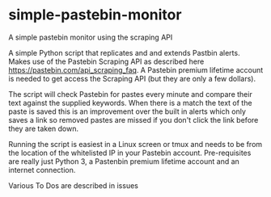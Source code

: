 # simple-pastebin-monitor
A simple pastebin monitor using the scraping API

A simple Python script that replicates and and extends Pastbin alerts. Makes use of the Pastebin Scraping API as described here https://pastebin.com/api_scraping_faq. A Pastebin premium lifetime account is needed to get access the Scraping API (but they are only a few dollars).

The script will check Pastebin for pastes every minute and compare their text against the supplied keywords. When there is a match the text of the paste is saved this is an improvement over the built in alerts which only saves a link so removed pastes are missed if you don't click the link before they are taken down.

Running the script is easiest in a Linux screen or tmux and needs to be from the location of the whitelisted IP in your Pastebin account. Pre-requisites are really just Python 3, a Pastenbin premium lifetime account and an internet connection.

Various To Dos are described in issues
